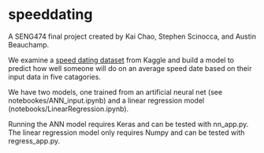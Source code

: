 # speeddating

A SENG474 final project created by Kai Chao, Stephen Scinocca, and Austin Beauchamp.

We examine a [speed dating dataset](https://www.kaggle.com/annavictoria/speed-dating-experiment) from Kaggle and build a model to predict how well someone will do on an average speed date based on their input data in five catagories. 

We have two models, one trained from an artificial neural net (see notebookes/ANN_input.ipynb) and a linear regression model (notebooks/LinearRegression.ipynb).

Running the ANN model requires Keras and can be tested with nn_app.py.
The linear regression model only requires Numpy and can be tested with regress_app.py.
